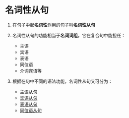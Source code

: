 # 名词性从句

1. 在句子中起**名词性**作用的句子叫**名词性从句**  

2. 名词性从句的功能相当于**名词词组**，它在复合句中能担任：  
    - 主语  
    - 宾语  
    - 表语  
    - 同位语  
    - 介词宾语等  

3. 根据在句中不同的语法功能，名词性从句又可分为：  
    - [主语从句](主语从句.md)
    - [宾语从句](./noun-clauses_object-clauses.md)
    - [表语从句](./noun-clauses_statement-clauses.md)
    - [同位语从句](./noun-clauses_apposition-clause.md)
